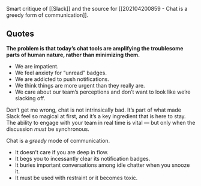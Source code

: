 Smart critique of [[Slack]] and the source for [[202104200859 - Chat is a greedy form of communication]]. 

## Quotes
**The problem is that today’s chat tools are amplifying the troublesome parts of human nature, rather than minimizing them.**

-   We are impatient.
-   We feel anxiety for “unread” badges.
-   We are addicted to push notifications.
-   We think things are more urgent than they really are.
-   We care about our team’s perceptions and don’t want to look like we’re slacking off.

Don’t get me wrong, chat is not intrinsically bad. It’s part of what made Slack feel so magical at first, and it’s a key ingredient that is here to stay. The ability to engage with your team in real time is vital — but only when the discussion _must_ be synchronous.

Chat is a _greedy_ mode of communication.

-   It doesn’t care if you are deep in flow.
-   It begs you to incessantly clear its notification badges.
-   It buries important conversations among idle chatter when you snooze it.
-   It must be used with restraint or it becomes toxic.